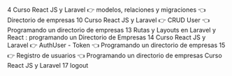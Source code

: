 4 Curso React JS y Laravel 👉 modelos, relaciones y migraciones 👈 Directorio de empresas
10 Curso React JS y Laravel 👉 CRUD User 👈 Programando un directorio de empresas
13 Rutas y Layouts en Laravel y React : programando un Directorio de Empresas
14 Curso React JS y Laravel 👉 AuthUser - Token 👈 Programando un directorio de empresas
15 👉 Registro de usuarios 👈 Programando un directorio de empresas Curso React JS y Laravel
17 logout 